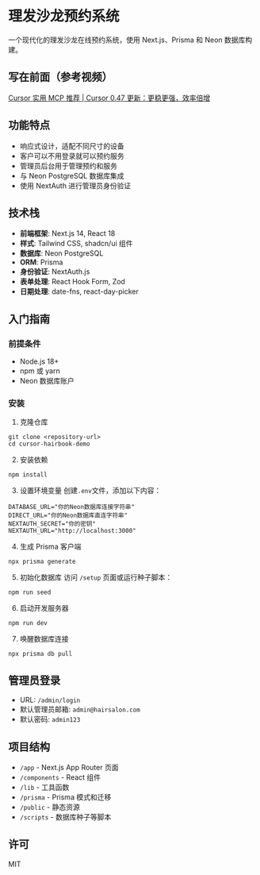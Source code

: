 # 理发沙龙预约系统

一个现代化的理发沙龙在线预约系统，使用 Next.js、Prisma 和 Neon 数据库构建。

## 写在前面（参考视频）

[Cursor 实用 MCP 推荐 | Cursor 0.47 更新：更稳更强，效率倍增](https://www.bilibili.com/video/BV1fSRwYSEAM?spm_id_from=333.788.videopod.sections&vd_source=50442939bf93cd24f3538854e9ddeddd)

## 功能特点

- 响应式设计，适配不同尺寸的设备
- 客户可以不用登录就可以预约服务
- 管理员后台用于管理预约和服务
- 与 Neon PostgreSQL 数据库集成
- 使用 NextAuth 进行管理员身份验证

## 技术栈

- **前端框架**: Next.js 14, React 18
- **样式**: Tailwind CSS, shadcn/ui 组件
- **数据库**: Neon PostgreSQL
- **ORM**: Prisma
- **身份验证**: NextAuth.js
- **表单处理**: React Hook Form, Zod
- **日期处理**: date-fns, react-day-picker

## 入门指南

### 前提条件

- Node.js 18+
- npm 或 yarn
- Neon 数据库账户

### 安装

1. 克隆仓库

```
git clone <repository-url>
cd cursor-hairbook-demo
```

2. 安装依赖

```
npm install
```

3. 设置环境变量
   创建`.env`文件，添加以下内容：

```
DATABASE_URL="你的Neon数据库连接字符串"
DIRECT_URL="你的Neon数据库直连字符串"
NEXTAUTH_SECRET="你的密钥"
NEXTAUTH_URL="http://localhost:3000"
```

4. 生成 Prisma 客户端

```
npx prisma generate
```

5. 初始化数据库
   访问 `/setup` 页面或运行种子脚本：

```
npm run seed
```

6. 启动开发服务器

```
npm run dev
```

7. 唤醒数据库连接

```
npx prisma db pull
```

## 管理员登录

- URL: `/admin/login`
- 默认管理员邮箱: `admin@hairsalon.com`
- 默认密码: `admin123`

## 项目结构

- `/app` - Next.js App Router 页面
- `/components` - React 组件
- `/lib` - 工具函数
- `/prisma` - Prisma 模式和迁移
- `/public` - 静态资源
- `/scripts` - 数据库种子等脚本

## 许可

MIT
